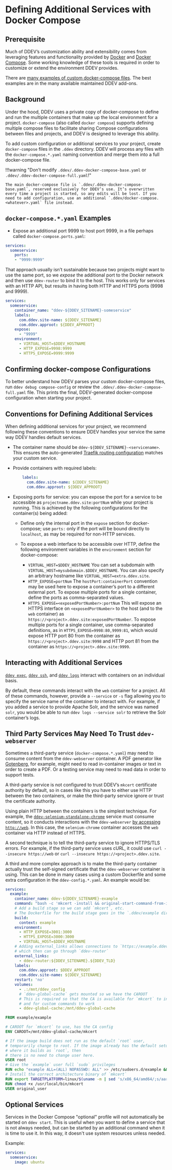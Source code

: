 # Defining Additional Services with Docker Compose

## Prerequisite

Much of DDEV’s customization ability and extensibility comes from leveraging features and functionality provided by [Docker](https://docs.docker.com/) and [Docker Compose](https://docs.docker.com/compose/overview/). Some working knowledge of these tools is required in order to customize or extend the environment DDEV provides.

There are [many examples of custom docker-compose files](https://github.com/ddev/ddev-contrib#additional-services-added-via-docker-composeserviceyaml). The best examples are in the many available maintained DDEV add-ons.

## Background

Under the hood, DDEV uses a private copy of docker-compose to define and run the multiple containers that make up the local environment for a project. `docker-compose` (also called `docker compose`) supports defining multiple compose files to facilitate sharing Compose configurations between files and projects, and DDEV is designed to leverage this ability.

To add custom configuration or additional services to your project, create `docker-compose` files in the `.ddev` directory. DDEV will process any files with the `docker-compose.*.yaml` naming convention and merge them into a full docker-compose file.

!!!warning "Don’t modify `.ddev/.ddev-docker-compose-base.yaml` or `.ddev/.ddev-docker-compose-full.yaml`!"

    The main docker-compose file is `.ddev/.ddev-docker-compose-base.yaml`, reserved exclusively for DDEV’s use. It’s overwritten every time a project is started, so any edits will be lost. If you need to add configuration, use an additional `.ddev/docker-compose.<whatever>.yaml` file instead.

## `docker-compose.*.yaml` Examples

* Expose an additional port 9999 to host port 9999, in a file perhaps called `docker-compose.ports.yaml`:

```yaml
services:
  someservice:
    ports:
    - "9999:9999"
```

That approach usually isn’t sustainable because two projects might want to use the same port, so we *expose* the additional port to the Docker network and then use `ddev-router` to bind it to the host. This works only for services with an HTTP API, but results in having both HTTP and HTTPS ports (9998 and 9999).

```yaml
services:
  someservice:
    container_name: "ddev-${DDEV_SITENAME}-someservice"
    labels:
      com.ddev.site-name: ${DDEV_SITENAME}
      com.ddev.approot: ${DDEV_APPROOT}
    expose:
      - "9999"
    environment:
      - VIRTUAL_HOST=$DDEV_HOSTNAME
      - HTTP_EXPOSE=9998:9999
      - HTTPS_EXPOSE=9999:9999
```

## Confirming docker-compose Configurations

To better understand how DDEV parses your custom docker-compose files, run `ddev debug compose-config` or review the `.ddev/.ddev-docker-compose-full.yaml` file. This prints the final, DDEV-generated docker-compose configuration when starting your project.

## Conventions for Defining Additional Services

When defining additional services for your project, we recommend following these conventions to ensure DDEV handles your service the same way DDEV handles default services.

* The container name should be `ddev-${DDEV_SITENAME}-<servicename>`. This ensures the auto-generated [Traefik routing configuration](./traefik-router.md#project-traefik-configuration) matches your custom service.
* Provide containers with required labels:

    ```yaml
        labels:
          com.ddev.site-name: ${DDEV_SITENAME}
          com.ddev.approot: ${DDEV_APPROOT}
    ```

* Exposing ports for service: you can expose the port for a service to be accessible as `projectname.ddev.site:portNum` while your project is running. This is achieved by the following configurations for the container(s) being added:

    * Define only the internal port in the `expose` section for docker-compose; use `ports:` only if the port will be bound directly to `localhost`, as may be required for non-HTTP services.

    * To expose a web interface to be accessible over HTTP, define the following environment variables in the `environment` section for docker-compose:

        * `VIRTUAL_HOST=$DDEV_HOSTNAME` You can set a subdomain with `VIRTUAL_HOST=mysubdomain.$DDEV_HOSTNAME`. You can also specify an arbitrary hostname like `VIRTUAL_HOST=extra.ddev.site`.
        * `HTTP_EXPOSE=portNum` The `hostPort:containerPort` convention may be used here to expose a container’s port to a different external port. To expose multiple ports for a single container, define the ports as comma-separated values.
        * `HTTPS_EXPOSE=<exposedPortNumber>:portNum` This will expose an HTTPS interface on `<exposedPortNumber>` to the host (and to the `web` container) as `https://<project>.ddev.site:exposedPortNumber`. To expose multiple ports for a single container, use comma-separated definitions, as in `HTTPS_EXPOSE=9998:80,9999:81`, which would expose HTTP port 80 from the container as `https://<project>.ddev.site:9998` and HTTP port 81 from the container as `https://<project>.ddev.site:9999`.

## Interacting with Additional Services

[`ddev exec`](../usage/commands.md#exec), [`ddev ssh`](../usage/commands.md#ssh), and [`ddev logs`](../usage/commands.md#logs) interact with containers on an individual basis.

By default, these commands interact with the `web` container for a project. All of these commands, however, provide a `--service` or `-s` flag allowing you to specify the service name of the container to interact with. For example, if you added a service to provide Apache Solr, and the service was named `solr`, you would be able to run `ddev logs --service solr` to retrieve the Solr container’s logs.

## Third Party Services May Need To Trust `ddev-webserver`

Sometimes a third-party service (`docker-compose.*.yaml`) may need to consume content from the `ddev-webserver` container. A PDF generator like [Gotenberg](https://github.com/gotenberg/gotenberg), for example, might need to read in-container images or text in order to create a PDF. Or a testing service may need to read data in order to support tests.

A third-party service is not configured to trust DDEV’s `mkcert` certificate authority by default, so in cases like this you have to either use HTTP between the two containers, or make the third-party service ignore or trust the certificate authority.

Using plain HTTP between the containers is the simplest technique. For example, the [`ddev-selenium-standalone-chrome`](https://github.com/ddev/ddev-selenium-standalone-chrome) service must consume content, so it conducts interactions with the `ddev-webserver` [by accessing `http://web`](https://github.com/ddev/ddev-selenium-standalone-chrome/blob/main/config.selenium-standalone-chrome.yaml#L17). In this case, the `selenium-chrome` container accesses the `web` container via HTTP instead of HTTPS.

A second technique is to tell the third-party service to ignore HTTPS/TLS errors. For example, if the third-party service uses cURL, it could use `curl --insecure https://web` or `curl --insecure https://<project>.ddev.site`.

A third and more complex approach is to make the third-party container actually trust the self-signed certificate that the `ddev-webserver` container is using. This can be done in many cases using a custom Dockerfile and some extra configuration in the `ddev-config.*.yaml`. An example would be:

```yaml
services:
  example:
    container_name: ddev-${DDEV_SITENAME}-example
    command: "bash -c 'mkcert -install && original-start-command-from-image'"
    # Add a build stage so we can add `mkcert`, etc.
    # The Dockerfile for the build stage goes in the `.ddev/example directory` here
    build:
      context: example
    environment:
      - HTTP_EXPOSE=3001:3000
      - HTTPS_EXPOSE=3000:3000
      - VIRTUAL_HOST=$DDEV_HOSTNAME
    # Adding external_links allows connections to `https://example.ddev.site`,
    # which then can go through `ddev-router`
    external_links:
      - ddev-router:${DDEV_SITENAME}.${DDEV_TLD}
    labels:
      com.ddev.approot: $DDEV_APPROOT
      com.ddev.site-name: ${DDEV_SITENAME}
    restart: 'no'
    volumes:
      - .:/mnt/ddev_config
      # `ddev-global-cache` gets mounted so we have the CAROOT
      # This is required so that the CA is available for `mkcert` to install
      # and for custom commands to work
      - ddev-global-cache:/mnt/ddev-global-cache
```

```Dockerfile
FROM example/example

# CAROOT for `mkcert` to use, has the CA config
ENV CAROOT=/mnt/ddev-global-cache/mkcert

# If the image build does not run as the default `root` user,
# temporarily change to root. If the image already has the default setup
# where it builds as `root`, then
# there is no need to change user here.
USER root
# Give the `example` user full `sudo` privileges
RUN echo "example ALL=(ALL) NOPASSWD: ALL" >> /etc/sudoers.d/example && chmod 0440 /etc/sudoers.d/example
# Install the correct architecture binary of `mkcert`
RUN export TARGETPLATFORM=linux/$(uname -m | sed 's/x86_64/amd64/;s/aarch64/arm64/') && mkdir -p /usr/local/bin && curl --fail -JL -s -o /usr/local/bin/mkcert "https://dl.filippo.io/mkcert/latest?for=${TARGETPLATFORM}"
RUN chmod +x /usr/local/bin/mkcert
USER original_user
```

## Optional Services

Services in the Docker Compose "optional" profile will not automatically be started on `ddev start`. This is useful when you want to define a service that is not always needed, but can be started by an additional command when it is time to use it. In this way, it doesn't use system resources unless needed. 

Example: 

```yaml
services:
  someservice:
    image: ubuntu

```
